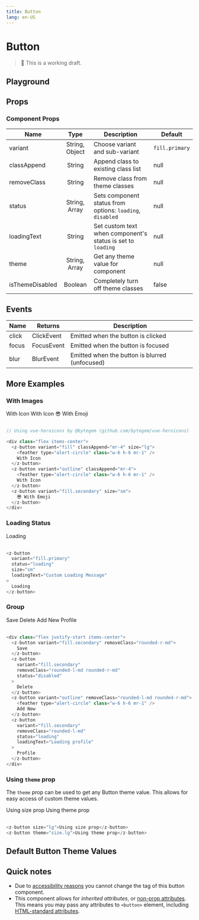 ```yaml
---
title: Button
lang: en-US
---
```


# Button

> 🚨 This is a working draft.

## Playground

<z-button-playground />

## Props

### Component Props

| Name            |      Type      | Description                                                 | Default        |
| --------------- | :------------: | ----------------------------------------------------------- | -------------- |
| variant         | String, Object | Choose variant and sub-variant                              | `fill.primary` |
| classAppend     |     String     | Append class to existing class list                         | null           |
| removeClass     |     String     | Remove class from theme classes                             | null           |
| status          | String, Array  | Sets component status from options: `loading`, `disabled`   | null           |
| loadingText     |     String     | Set custom text when component's status is set to `loading` | null           |
| theme           | String, Array  | Get any theme value for component                           | null           |
| isThemeDisabled |    Boolean     | Completely turn off theme classes                           | false          |

## Events

| Name  | Returns    | Description                                    |
| ----- | ---------- | ---------------------------------------------- |
| click | ClickEvent | Emitted when the button is clicked             |
| focus | FocusEvent | Emitted when the button is focused             |
| blur  | BlurEvent  | Emitted when the button is blurred (unfocused) |

## **More Examples**

### With Images

<div class="flex items-center">
  <z-button variant="fill" classAppend="mr-4" size="lg"><feather type="alert-circle" class="w-6 h-6 mr-1" />With Icon</z-button>
  <z-button variant="outline" classAppend="mr-4"><feather type="alert-circle" class="w-6 h-6 mr-1" />With Icon</z-button>
  <z-button variant="fill.secondary" size="sm">😎 With Emoji</z-button>
</div>
<br/>

```js
// Using vue-heroicons by @bytegem (github.com/bytegem/vue-heroicons)

<div class="flex items-center">
  <z-button variant="fill" classAppend="mr-4" size="lg">
    <feather type="alert-circle" class="w-6 h-6 mr-1" />
    With Icon
  </z-button>
  <z-button variant="outline" classAppend="mr-4">
    <feather type="alert-circle" class="w-6 h-6 mr-1" />
    With Icon
  </z-button>
  <z-button variant="fill.secondary" size="sm">
    😎 With Emoji
  </z-button>
</div>
```

### Loading Status

<z-button variant="fill.primary" status="loading" size="sm" loadingText="Custom Loading Message">Loading</z-button>
<br/>
<br/>

```js
<z-button
  variant="fill.primary"
  status="loading"
  size="sm"
  loadingText="Custom Loading Message"
>
  Loading
</z-button>
```

### Group

<div class="flex justify-start items-center">
  <z-button variant="fill.secondary" removeClass="rounded-r-md">Save</z-button>
  <z-button variant="fill.secondary" removeClass="rounded-l-md rounded-r-md" status="disabled">Delete</z-button>
  <z-button variant="outline" removeClass="rounded-l-md rounded-r-md"><feather type="alert-circle" class="w-5 h-5 mr-1" />Add New</z-button>
  <z-button variant="fill.secondary" removeClass="rounded-l-md" status="loading" loadingText="Loading profile">Profile</z-button>
</div>
<br/>

```js
<div class="flex justify-start items-center">
  <z-button variant="fill.secondary" removeClass="rounded-r-md">
    Save
  </z-button>
  <z-button
    variant="fill.secondary"
    removeClass="rounded-l-md rounded-r-md"
    status="disabled"
  >
    Delete
  </z-button>
  <z-button variant="outline" removeClass="rounded-l-md rounded-r-md">
    <feather type="alert-circle" class="w-6 h-6 mr-1" />
    Add New
  </z-button>
  <z-button
    variant="fill.secondary"
    removeClass="rounded-l-md"
    status="loading"
    loadingText="Loading profile"
  >
    Profile
  </z-button>
</div>
```

### Using `theme` prop

The `theme` prop can be used to get any Button theme value. This allows for easy access of custom theme values.

<z-button size="lg">Using size prop</z-button>
<z-button theme="size.lg">Using theme prop</z-button>
<br/>
<br/>

```js
<z-button size="lg">Using size prop</z-button>
<z-button theme="size.lg">Using theme prop</z-button>
```

## Default Button Theme Values

<z-theme-default input="components.ZButton" />

## Quick notes

- Due to [accessibility reasons](https://a11y-101.com/design/button-vs-link) you cannot change the tag of this button component.
- This component allows for _inherited attributes_, or [non-prop attributes](https://bit.ly/2ATVq2y). This means you may pass any attributes to `<button>` element, including [HTML-standard attributes](https://mzl.la/3gefwo9).
